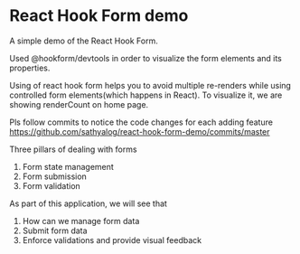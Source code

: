 # React Hook Form demo

A simple demo of the React Hook Form.

Used @hookform/devtools in order to visualize the form elements and its properties.

Using of react hook form helps you to avoid multiple re-renders while using controlled form elements(which happens in React). To visualize it, we are showing renderCount on home page.

Pls follow commits to notice the code changes for each adding feature
https://github.com/sathyalog/react-hook-form-demo/commits/master

Three pillars of dealing with forms

1. Form state management
2. Form submission
3. Form validation

As part of this application, we will see that

1. How can we manage form data
2. Submit form data
3. Enforce validations and provide visual feedback
